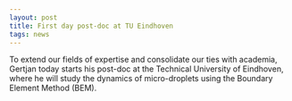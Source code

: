 ```yaml
---
layout: post
title: First day post-doc at TU Eindhoven
tags: news
---
```


To extend our fields of expertise and consolidate our ties
with academia, Gertjan today starts his post-doc at the Technical University of
Eindhoven, where he will study the dynamics of micro-droplets using the Boundary
Element Method (BEM).
